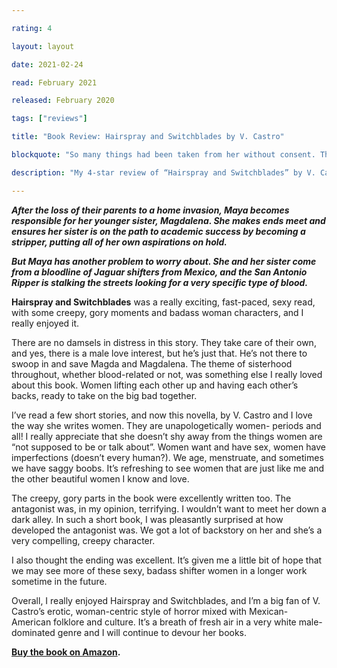 ```yaml
---

rating: 4

layout: layout

date: 2021-02-24

read: February 2021

released: February 2020

tags: ["reviews"]

title: "Book Review: Hairspray and Switchblades by V. Castro"

blockquote: "So many things had been taken from her without consent. That was the way of the world . Dog eat dog and not every dog has his day . God, she hated people. If she had a clone, she would probably hate it too."

description: "My 4-star review of “Hairspray and Switchblades” by V. Castro"

---
```


***After the loss of their parents to a home invasion, Maya becomes responsible for her younger sister, Magdalena. She makes ends meet and ensures her sister is on the path to academic success by becoming a stripper, putting all of her own aspirations on hold.***

***But Maya has another problem to worry about. She and her sister come from a bloodline of Jaguar shifters from Mexico, and the San Antonio Ripper is stalking the streets looking for a  very specific type of blood.***


**Hairspray and Switchblades** was a really exciting, fast-paced, sexy read, with some creepy, gory moments and badass woman characters, and I really enjoyed it.

There are no damsels in distress in this story. They take care of their own, and yes, there is a male love interest, but he’s just that. He’s not there to swoop in and save Magda and Magdalena. The theme of sisterhood throughout, whether blood-related or not, was something else I really loved about this book. Women lifting each other up and having each other’s backs, ready to take on the big bad together. 

I’ve read a few short stories, and now this novella, by V. Castro and I love the way she writes women. They are unapologetically women- periods and all! I really appreciate that she doesn’t shy away from the things women are “not supposed to be or talk about”. Women want and have sex, women have imperfections (doesn’t every human?). We age, menstruate, and sometimes we have saggy boobs. It’s refreshing to see women that are just like me and the other beautiful women I know and love. 

The creepy, gory parts in the book were excellently written too. The antagonist was, in my opinion, terrifying. I wouldn’t want to meet her down a dark alley. In such a short book, I was pleasantly surprised at how developed the antagonist was. We got a lot of backstory on her and she’s a very compelling, creepy character.

I also thought the ending was excellent. It’s given me a little bit of hope that we may see more of these sexy, badass shifter women in a longer work sometime in the future. 

Overall, I really enjoyed Hairspray and Switchblades, and I’m a big fan of V. Castro’s erotic, woman-centric style of horror mixed with Mexican-American folklore and culture. It’s a breath of fresh air in a very white male-dominated genre and I will continue to devour her books. 

**[Buy the book on Amazon](https://www.amazon.com/Hairspray-Switchblades-Rewind-Die-Castro/dp/1989206352).** 